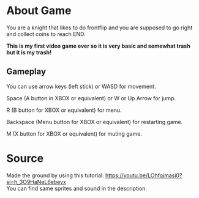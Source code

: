 # About Game
You are a knight that likes to do frontflip and you are supposed to go right and collect coins to reach END.

**This is my first video game ever so it is very basic and somewhat trash but it is my trash!**

## Gameplay
You can use arrow keys (left stick) or WASD for movement.

Space (A button in XBOX or equivalent) or W or Up Arrow for jump.

R (B button for XBOX or equivalent) for menu.

Backspace (Menu button for XBOX or equivalent) for restarting game.

M (X button for XBOX or equivalent) for muting game.

# Source
Made the ground by using this tutorial: https://youtu.be/LOhfqjmasi0?si=h_3O9HaNeL6ebevx    
You can find same sprites and sound in the description.
